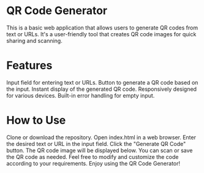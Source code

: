 # QR Code Generator
This is a basic web application that allows users to generate QR codes from text or URLs. It's a user-friendly tool that creates QR code images for quick sharing and scanning.

# Features
Input field for entering text or URLs.
Button to generate a QR code based on the input.
Instant display of the generated QR code.
Responsively designed for various devices.
Built-in error handling for empty input.

# How to Use
Clone or download the repository.
Open index.html in a web browser.
Enter the desired text or URL in the input field.
Click the "Generate QR Code" button.
The QR code image will be displayed below.
You can scan or save the QR code as needed.
Feel free to modify and customize the code according to your requirements. Enjoy using the QR Code Generator!

